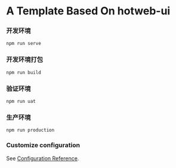 # A Template Based On hotweb-ui


### 开发环境
```
npm run serve
```

### 开发环境打包
```
npm run build
```

### 验证环境
```
npm run uat
```

### 生产环境
```
npm run production
```

### Customize configuration
See [Configuration Reference](https://cli.vuejs.org/config/).



